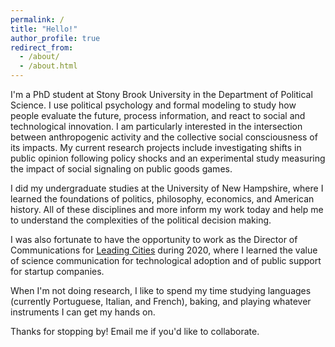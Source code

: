 ```yaml
---
permalink: /
title: "Hello!"
author_profile: true
redirect_from: 
  - /about/
  - /about.html
---
```


I'm a PhD student at Stony Brook University in the Department of Political Science. I use political psychology and formal modeling to study how people evaluate the future, process information, and react to social and technological innovation. I am particularly interested in the intersection between anthropogenic activity and the collective social consciousness of its impacts. My current research projects include investigating shifts in public opinion following policy shocks and an experimental study measuring the impact of social signaling on public goods games.

I did my undergraduate studies at the University of New Hampshire, where I learned the foundations of politics, philosophy, economics, and American history. All of these disciplines and more inform my work today and help me to understand the complexities of the political decision making.

I was also fortunate to have the opportunity to work as the Director of Communications for [Leading Cities](https://leadingcities.org/about) during 2020, where I learned the value of science communication for technological adoption and of public support for startup companies.

When I'm not doing research, I like to spend my time studying languages (currently Portuguese, Italian, and French), baking, and playing whatever instruments I can get my hands on.

Thanks for stopping by! Email me if you'd like to collaborate.
